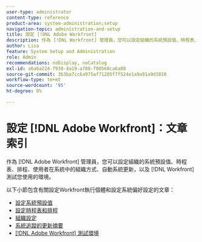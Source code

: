 ```yaml
---
user-type: administrator
content-type: reference
product-area: system-administration;setup
navigation-topic: administration-and-setup
title: 設定 [!DNL Adobe Workfront]
description: 作為 [!DNL Workfront] 管理員，您可以設定組織的系統預設值、時程表、排程、使用者在系統中的組織方式、自動系統更新，以及 [!DNL Workfront] 測試您使用的環境。
author: Lisa
feature: System Setup and Administration
role: Admin
recommendations: noDisplay, noCatalog
exl-id: a6a6a224-f938-4a19-a708-f00568ca6a88
source-git-commit: 3b3ba7cc6a975af71205f7f524e1a9a91a9d3810
workflow-type: tm+mt
source-wordcount: '95'
ht-degree: 0%

---
```


# 設定 [!DNL Adobe Workfront]：文章索引

<!--Audited: 01/2024-->

作為 [!DNL Adobe Workfront] 管理員，您可以設定組織的系統預設值、時程表、排程、使用者在系統中的組織方式、自動系統更新，以及 [!DNL Workfront] 測試您使用的環境。

以下小節包含有關設定Workfront執行個體和設定系統偏好設定的文章：

* [設定系統預設值](../../administration-and-setup/set-up-workfront/configure-system-defaults/configure-system-defaults.md)
* [設定時程表和排程](../../administration-and-setup/set-up-workfront/configure-timesheets-schedules/configure-timesheets-and-schedules.md)
* [組織設定](../../administration-and-setup/set-up-workfront/organizational-setup/organizational-setup.md)
* [系統追蹤的更新摘要](../../administration-and-setup/set-up-workfront/system-tracked-update-feeds/system-tracked-updates-feeds.md)
* [[!DNL Adobe Workfront] 測試環境](../../administration-and-setup/set-up-workfront/workfront-testing-environments/wf-testing-environments.md)

